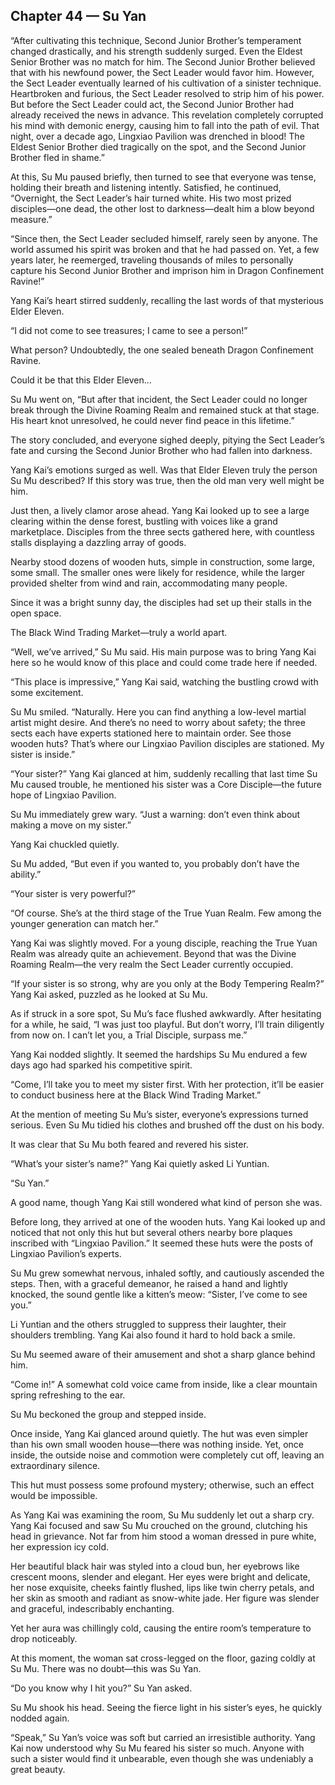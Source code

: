 ## Chapter 44 — Su Yan

“After cultivating this technique, Second Junior Brother’s temperament changed drastically, and his strength suddenly surged. Even the Eldest Senior Brother was no match for him. The Second Junior Brother believed that with his newfound power, the Sect Leader would favor him. However, the Sect Leader eventually learned of his cultivation of a sinister technique. Heartbroken and furious, the Sect Leader resolved to strip him of his power. But before the Sect Leader could act, the Second Junior Brother had already received the news in advance. This revelation completely corrupted his mind with demonic energy, causing him to fall into the path of evil. That night, over a decade ago, Lingxiao Pavilion was drenched in blood! The Eldest Senior Brother died tragically on the spot, and the Second Junior Brother fled in shame.”

At this, Su Mu paused briefly, then turned to see that everyone was tense, holding their breath and listening intently. Satisfied, he continued, “Overnight, the Sect Leader’s hair turned white. His two most prized disciples—one dead, the other lost to darkness—dealt him a blow beyond measure.”

“Since then, the Sect Leader secluded himself, rarely seen by anyone. The world assumed his spirit was broken and that he had passed on. Yet, a few years later, he reemerged, traveling thousands of miles to personally capture his Second Junior Brother and imprison him in Dragon Confinement Ravine!”

Yang Kai’s heart stirred suddenly, recalling the last words of that mysterious Elder Eleven.

“I did not come to see treasures; I came to see a person!”

What person? Undoubtedly, the one sealed beneath Dragon Confinement Ravine.

Could it be that this Elder Eleven...

Su Mu went on, “But after that incident, the Sect Leader could no longer break through the Divine Roaming Realm and remained stuck at that stage. His heart knot unresolved, he could never find peace in this lifetime.”

The story concluded, and everyone sighed deeply, pitying the Sect Leader’s fate and cursing the Second Junior Brother who had fallen into darkness.

Yang Kai’s emotions surged as well. Was that Elder Eleven truly the person Su Mu described? If this story was true, then the old man very well might be him.

Just then, a lively clamor arose ahead. Yang Kai looked up to see a large clearing within the dense forest, bustling with voices like a grand marketplace. Disciples from the three sects gathered here, with countless stalls displaying a dazzling array of goods.

Nearby stood dozens of wooden huts, simple in construction, some large, some small. The smaller ones were likely for residence, while the larger provided shelter from wind and rain, accommodating many people.

Since it was a bright sunny day, the disciples had set up their stalls in the open space.

The Black Wind Trading Market—truly a world apart.

“Well, we’ve arrived,” Su Mu said. His main purpose was to bring Yang Kai here so he would know of this place and could come trade here if needed.

“This place is impressive,” Yang Kai said, watching the bustling crowd with some excitement.

Su Mu smiled. “Naturally. Here you can find anything a low-level martial artist might desire. And there’s no need to worry about safety; the three sects each have experts stationed here to maintain order. See those wooden huts? That’s where our Lingxiao Pavilion disciples are stationed. My sister is inside.”

“Your sister?” Yang Kai glanced at him, suddenly recalling that last time Su Mu caused trouble, he mentioned his sister was a Core Disciple—the future hope of Lingxiao Pavilion.

Su Mu immediately grew wary. “Just a warning: don’t even think about making a move on my sister.”

Yang Kai chuckled quietly.

Su Mu added, “But even if you wanted to, you probably don’t have the ability.”

“Your sister is very powerful?”

“Of course. She’s at the third stage of the True Yuan Realm. Few among the younger generation can match her.”

Yang Kai was slightly moved. For a young disciple, reaching the True Yuan Realm was already quite an achievement. Beyond that was the Divine Roaming Realm—the very realm the Sect Leader currently occupied.

“If your sister is so strong, why are you only at the Body Tempering Realm?” Yang Kai asked, puzzled as he looked at Su Mu.

As if struck in a sore spot, Su Mu’s face flushed awkwardly. After hesitating for a while, he said, “I was just too playful. But don’t worry, I’ll train diligently from now on. I can’t let you, a Trial Disciple, surpass me.”

Yang Kai nodded slightly. It seemed the hardships Su Mu endured a few days ago had sparked his competitive spirit.

“Come, I’ll take you to meet my sister first. With her protection, it’ll be easier to conduct business here at the Black Wind Trading Market.”

At the mention of meeting Su Mu’s sister, everyone’s expressions turned serious. Even Su Mu tidied his clothes and brushed off the dust on his body.

It was clear that Su Mu both feared and revered his sister.

“What’s your sister’s name?” Yang Kai quietly asked Li Yuntian.

“Su Yan.”

A good name, though Yang Kai still wondered what kind of person she was.

Before long, they arrived at one of the wooden huts. Yang Kai looked up and noticed that not only this hut but several others nearby bore plaques inscribed with “Lingxiao Pavilion.” It seemed these huts were the posts of Lingxiao Pavilion’s experts.

Su Mu grew somewhat nervous, inhaled softly, and cautiously ascended the steps. Then, with a graceful demeanor, he raised a hand and lightly knocked, the sound gentle like a kitten’s meow: “Sister, I’ve come to see you.”

Li Yuntian and the others struggled to suppress their laughter, their shoulders trembling. Yang Kai also found it hard to hold back a smile.

Su Mu seemed aware of their amusement and shot a sharp glance behind him.

“Come in!” A somewhat cold voice came from inside, like a clear mountain spring refreshing to the ear.

Su Mu beckoned the group and stepped inside.

Once inside, Yang Kai glanced around quietly. The hut was even simpler than his own small wooden house—there was nothing inside. Yet, once inside, the outside noise and commotion were completely cut off, leaving an extraordinary silence.

This hut must possess some profound mystery; otherwise, such an effect would be impossible.

As Yang Kai was examining the room, Su Mu suddenly let out a sharp cry. Yang Kai focused and saw Su Mu crouched on the ground, clutching his head in grievance. Not far from him stood a woman dressed in pure white, her expression icy cold.

Her beautiful black hair was styled into a cloud bun, her eyebrows like crescent moons, slender and elegant. Her eyes were bright and delicate, her nose exquisite, cheeks faintly flushed, lips like twin cherry petals, and her skin as smooth and radiant as snow-white jade. Her figure was slender and graceful, indescribably enchanting.

Yet her aura was chillingly cold, causing the entire room’s temperature to drop noticeably.

At this moment, the woman sat cross-legged on the floor, gazing coldly at Su Mu. There was no doubt—this was Su Yan.

“Do you know why I hit you?” Su Yan asked.

Su Mu shook his head. Seeing the fierce light in his sister’s eyes, he quickly nodded again.

“Speak,” Su Yan’s voice was soft but carried an irresistible authority. Yang Kai now understood why Su Mu feared his sister so much. Anyone with such a sister would find it unbearable, even though she was undeniably a great beauty.
